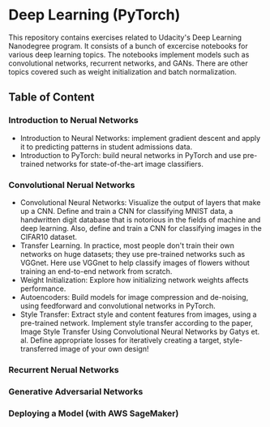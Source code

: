 # Deep Learning (PyTorch)

This repository contains exercises related to Udacity's Deep Learning Nanodegree program. It consists of a bunch of excercise notebooks for various deep learning topics. The notebooks implement models such as convolutional networks, recurrent networks, and GANs. There are other topics covered such as weight initialization and batch normalization. 

## Table of Content
### Introduction to Nerual Networks
- Introduction to Neural Networks: implement gradient descent and apply it to predicting patterns in student admissions data.
- Introduction to PyTorch: build neural networks in PyTorch and use pre-trained networks for state-of-the-art image classifiers.
### Convolutional Nerual Networks
- Convolutional Neural Networks: Visualize the output of layers that make up a CNN. Define and train a CNN for classifying MNIST data, a handwritten digit database that is notorious in the fields of machine and deep learning. Also, define and train a CNN for classifying images in the CIFAR10 dataset.
- Transfer Learning. In practice, most people don't train their own networks on huge datasets; they use pre-trained networks such as VGGnet. Here use VGGnet to help classify images of flowers without training an end-to-end network from scratch.
- Weight Initialization: Explore how initializing network weights affects performance.
- Autoencoders: Build models for image compression and de-noising, using feedforward and convolutional networks in PyTorch.
- Style Transfer: Extract style and content features from images, using a pre-trained network. Implement style transfer according to the paper, Image Style Transfer Using Convolutional Neural Networks by Gatys et. al. Define appropriate losses for iteratively creating a target, style-transferred image of your own design!
### Recurrent Nerual Networks
### Generative Adversarial Networks
### Deploying a Model (with AWS SageMaker)
